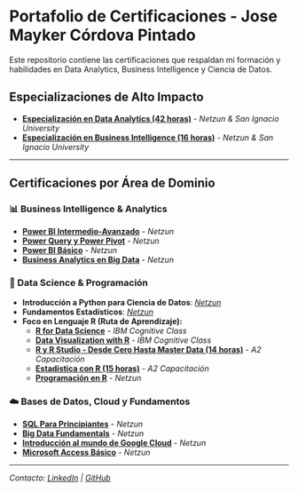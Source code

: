 # Portafolio de Certificaciones - Jose Mayker Córdova Pintado

Este repositorio contiene las certificaciones que respaldan mi formación y habilidades en Data Analytics, Business Intelligence y Ciencia de Datos.

## Especializaciones de Alto Impacto
*   **[Especialización en Data Analytics (42 horas)](./Especializacion_Data_Analytics.pdf)** - *Netzun & San Ignacio University*
*   **[Especialización en Business Intelligence (16 horas)](./Especializacion_Business_Intelligence.pdf)** - *Netzun & San Ignacio University*

---

## Certificaciones por Área de Dominio

### 📊 Business Intelligence & Analytics
*   **[Power BI Intermedio-Avanzado](./Netzun_Power_BI_Avanzado.pdf)** - *Netzun*
*   **[Power Query y Power Pivot](./Netzun_Power_Query_Pivot.pdf)** - *Netzun*
*   **[Power BI Básico](./Netzun_Power_BI_Basico.pdf)** - *Netzun*
*   **[Business Analytics en Big Data](./Netzun_Business_Analytics_Big_Data.pdf)** - *Netzun*

### 🔬 Data Science & Programación
*   **Introducción a Python para Ciencia de Datos**: *[Netzun](./Netzun_Intro_Python.pdf)*
*   **Fundamentos Estadísticos**: *[Netzun](./Netzun_Fundamentos_Estadisticos.pdf)*
*   **Foco en Lenguaje R (Ruta de Aprendizaje):**
    *   **[R for Data Science](./IBM_R_for_Data_Science.pdf)** - *IBM Cognitive Class*
    *   **[Data Visualization with R](./IBM_Data_Visualization_R.pdf)** - *IBM Cognitive Class*
    *   **[R y R Studio - Desde Cero Hasta Master Data (14 horas)](./A2_R_y_R_Studio.pdf)** - *A2 Capacitación*
    *   **[Estadística con R (15 horas)](./A2_Estadistica_con_R.pdf)** - *A2 Capacitación*
    *   **[Programación en R](./Netzun_Programacion_R.pdf)** - *Netzun*

### ☁️ Bases de Datos, Cloud y Fundamentos
*   **[SQL Para Principiantes](./Netzun_SQL_Principiantes.pdf)** - *Netzun*
*   **[Big Data Fundamentals](./Netzun_Big_Data_Fundamentals.pdf)** - *Netzun*
*   **[Introducción al mundo de Google Cloud](./Netzun_Intro_Google_Cloud.pdf)** - *Netzun*
*   **[Microsoft Access Básico](./Netzun_Microsoft_Access.pdf)** - *Netzun*

---
*Contacto: [LinkedIn](https://www.linkedin.com/in/MaykerC) | [GitHub](https://github.com/MaykerCordova)*
